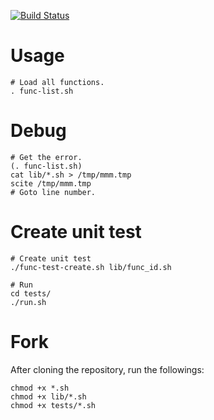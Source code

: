 
[![Build Status](https://travis-ci.org/limelime/bash-common-functions.svg?branch=master)](https://travis-ci.org/limelime/bash-common-functions.svg?branch=master)

# Usage
    # Load all functions.
    . func-list.sh

# Debug
    # Get the error.
    (. func-list.sh)
    cat lib/*.sh > /tmp/mmm.tmp
    scite /tmp/mmm.tmp
    # Goto line number. 
    
# Create unit test
    
    # Create unit test
    ./func-test-create.sh lib/func_id.sh
    
    # Run
    cd tests/
    ./run.sh

# Fork
After cloning the repository, run the followings:

    chmod +x *.sh
    chmod +x lib/*.sh
    chmod +x tests/*.sh
    